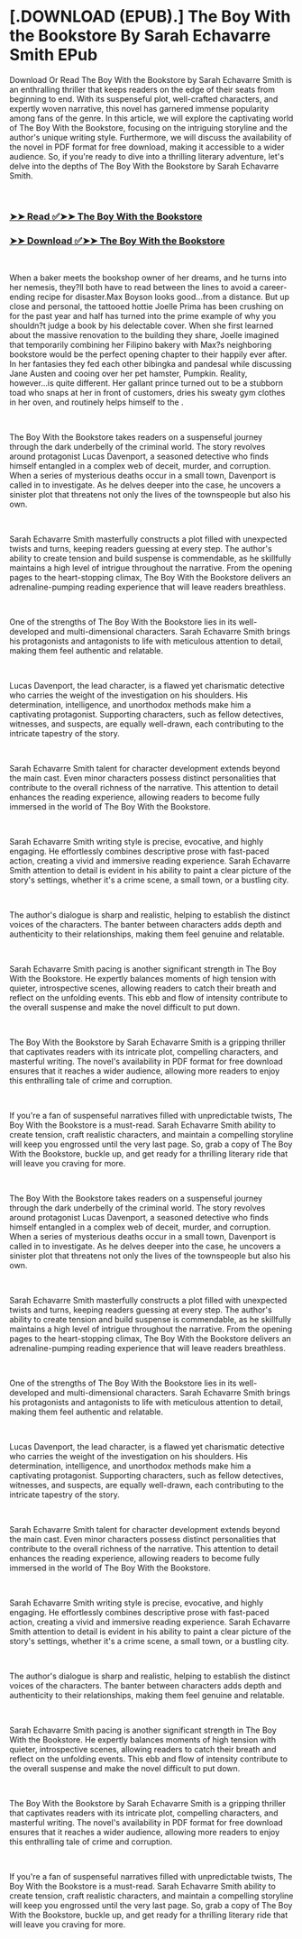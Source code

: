 # [.DOWNLOAD (EPUB).] The Boy With the Bookstore By Sarah Echavarre Smith EPub

<p>Download Or Read The Boy With the Bookstore by Sarah Echavarre Smith is an enthralling thriller that keeps readers on the edge of their seats from beginning to end. With its suspenseful plot, well-crafted characters, and expertly woven narrative, this novel has garnered immense popularity among fans of the genre. In this article, we will explore the captivating world of The Boy With the Bookstore, focusing on the intriguing storyline and the author's unique writing style. Furthermore, we will discuss the availability of the novel in PDF format for free download, making it accessible to a wider audience. So, if you're ready to dive into a thrilling literary adventure, let's delve into the depths of The Boy With the Bookstore by Sarah Echavarre Smith.</p>
<p>&nbsp;</p>

### [➤➤ Read ✅➤➤ The Boy With the Bookstore](https://realpdfbooksdrive.blogspot.com/id/59554666)

### [➤➤ Download ✅➤➤ The Boy With the Bookstore](https://realpdfbooksdrive.blogspot.com/id/59554666)

<p>&nbsp;</p>
<p>When a baker meets the bookshop owner of her dreams, and he turns into her nemesis, they?ll both have to read between the lines to avoid a career-ending recipe for disaster.Max Boyson looks good...from a distance. But up close and personal, the tattooed hottie Joelle Prima has been crushing on for the past year and half has turned into the prime example of why you shouldn?t judge a book by his delectable cover. When she first learned about the massive renovation to the building they share, Joelle imagined that temporarily combining her Filipino bakery with Max?s neighboring bookstore would be the perfect opening chapter to their happily ever after. In her fantasies they fed each other bibingka and pandesal while discussing Jane Austen and cooing over her pet hamster, Pumpkin. Reality, however...is quite different. Her gallant prince turned out to be a stubborn toad who snaps at her in front of customers, dries his sweaty gym clothes in her oven, and routinely helps himself to the .</p>
<p>&nbsp;</p>
<p>The Boy With the Bookstore takes readers on a suspenseful journey through the dark underbelly of the criminal world. The story revolves around protagonist Lucas Davenport, a seasoned detective who finds himself entangled in a complex web of deceit, murder, and corruption. When a series of mysterious deaths occur in a small town, Davenport is called in to investigate. As he delves deeper into the case, he uncovers a sinister plot that threatens not only the lives of the townspeople but also his own.</p>
<p>&nbsp;</p>
<p>Sarah Echavarre Smith masterfully constructs a plot filled with unexpected twists and turns, keeping readers guessing at every step. The author's ability to create tension and build suspense is commendable, as he skillfully maintains a high level of intrigue throughout the narrative. From the opening pages to the heart-stopping climax, The Boy With the Bookstore delivers an adrenaline-pumping reading experience that will leave readers breathless.</p>
<p>&nbsp;</p>
<p>One of the strengths of The Boy With the Bookstore lies in its well-developed and multi-dimensional characters. Sarah Echavarre Smith brings his protagonists and antagonists to life with meticulous attention to detail, making them feel authentic and relatable.</p>
<p>&nbsp;</p>
<p>Lucas Davenport, the lead character, is a flawed yet charismatic detective who carries the weight of the investigation on his shoulders. His determination, intelligence, and unorthodox methods make him a captivating protagonist. Supporting characters, such as fellow detectives, witnesses, and suspects, are equally well-drawn, each contributing to the intricate tapestry of the story.</p>
<p>&nbsp;</p>
<p>Sarah Echavarre Smith talent for character development extends beyond the main cast. Even minor characters possess distinct personalities that contribute to the overall richness of the narrative. This attention to detail enhances the reading experience, allowing readers to become fully immersed in the world of The Boy With the Bookstore.</p>
<p>&nbsp;</p>
<p>Sarah Echavarre Smith writing style is precise, evocative, and highly engaging. He effortlessly combines descriptive prose with fast-paced action, creating a vivid and immersive reading experience. Sarah Echavarre Smith attention to detail is evident in his ability to paint a clear picture of the story's settings, whether it's a crime scene, a small town, or a bustling city.</p>
<p>&nbsp;</p>
<p>The author's dialogue is sharp and realistic, helping to establish the distinct voices of the characters. The banter between characters adds depth and authenticity to their relationships, making them feel genuine and relatable.</p>
<p>&nbsp;</p>
<p>Sarah Echavarre Smith pacing is another significant strength in The Boy With the Bookstore. He expertly balances moments of high tension with quieter, introspective scenes, allowing readers to catch their breath and reflect on the unfolding events. This ebb and flow of intensity contribute to the overall suspense and make the novel difficult to put down.</p>
<p>&nbsp;</p>
<p>The Boy With the Bookstore by Sarah Echavarre Smith is a gripping thriller that captivates readers with its intricate plot, compelling characters, and masterful writing. The novel's availability in PDF format for free download ensures that it reaches a wider audience, allowing more readers to enjoy this enthralling tale of crime and corruption.</p>
<p>&nbsp;</p>
<p>If you're a fan of suspenseful narratives filled with unpredictable twists, The Boy With the Bookstore is a must-read. Sarah Echavarre Smith ability to create tension, craft realistic characters, and maintain a compelling storyline will keep you engrossed until the very last page. So, grab a copy of The Boy With the Bookstore, buckle up, and get ready for a thrilling literary ride that will leave you craving for more.</p>
<p>&nbsp;</p>
<p>The Boy With the Bookstore takes readers on a suspenseful journey through the dark underbelly of the criminal world. The story revolves around protagonist Lucas Davenport, a seasoned detective who finds himself entangled in a complex web of deceit, murder, and corruption. When a series of mysterious deaths occur in a small town, Davenport is called in to investigate. As he delves deeper into the case, he uncovers a sinister plot that threatens not only the lives of the townspeople but also his own.</p>
<p>&nbsp;</p>
<p>Sarah Echavarre Smith masterfully constructs a plot filled with unexpected twists and turns, keeping readers guessing at every step. The author's ability to create tension and build suspense is commendable, as he skillfully maintains a high level of intrigue throughout the narrative. From the opening pages to the heart-stopping climax, The Boy With the Bookstore delivers an adrenaline-pumping reading experience that will leave readers breathless.</p>
<p>&nbsp;</p>
<p>One of the strengths of The Boy With the Bookstore lies in its well-developed and multi-dimensional characters. Sarah Echavarre Smith brings his protagonists and antagonists to life with meticulous attention to detail, making them feel authentic and relatable.</p>
<p>&nbsp;</p>
<p>Lucas Davenport, the lead character, is a flawed yet charismatic detective who carries the weight of the investigation on his shoulders. His determination, intelligence, and unorthodox methods make him a captivating protagonist. Supporting characters, such as fellow detectives, witnesses, and suspects, are equally well-drawn, each contributing to the intricate tapestry of the story.</p>
<p>&nbsp;</p>
<p>Sarah Echavarre Smith talent for character development extends beyond the main cast. Even minor characters possess distinct personalities that contribute to the overall richness of the narrative. This attention to detail enhances the reading experience, allowing readers to become fully immersed in the world of The Boy With the Bookstore.</p>
<p>&nbsp;</p>
<p>Sarah Echavarre Smith writing style is precise, evocative, and highly engaging. He effortlessly combines descriptive prose with fast-paced action, creating a vivid and immersive reading experience. Sarah Echavarre Smith attention to detail is evident in his ability to paint a clear picture of the story's settings, whether it's a crime scene, a small town, or a bustling city.</p>
<p>&nbsp;</p>
<p>The author's dialogue is sharp and realistic, helping to establish the distinct voices of the characters. The banter between characters adds depth and authenticity to their relationships, making them feel genuine and relatable.</p>
<p>&nbsp;</p>
<p>Sarah Echavarre Smith pacing is another significant strength in The Boy With the Bookstore. He expertly balances moments of high tension with quieter, introspective scenes, allowing readers to catch their breath and reflect on the unfolding events. This ebb and flow of intensity contribute to the overall suspense and make the novel difficult to put down.</p>
<p>&nbsp;</p>
<p>The Boy With the Bookstore by Sarah Echavarre Smith is a gripping thriller that captivates readers with its intricate plot, compelling characters, and masterful writing. The novel's availability in PDF format for free download ensures that it reaches a wider audience, allowing more readers to enjoy this enthralling tale of crime and corruption.</p>
<p>&nbsp;</p>
<p>If you're a fan of suspenseful narratives filled with unpredictable twists, The Boy With the Bookstore is a must-read. Sarah Echavarre Smith ability to create tension, craft realistic characters, and maintain a compelling storyline will keep you engrossed until the very last page. So, grab a copy of The Boy With the Bookstore, buckle up, and get ready for a thrilling literary ride that will leave you craving for more.</p>
<p>&nbsp;</p>

